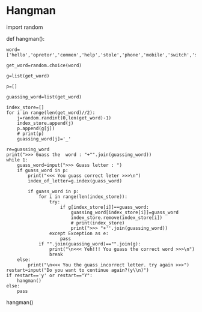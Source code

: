 # Hangman

import random

def hangman():

    word=['hello','opretor','commen','help','stole','phone','mobile','switch','shirt','book','science','chair']
    
    get_word=random.choice(word)
    
    g=list(get_word)
    
    p=[]
    
    guassing_word=list(get_word)
    
    index_store=[]
    for i in range(len(get_word)//2):
        j=random.randint(0,len(get_word)-1)
        index_store.append(j)
        p.append(g[j])
        # print(p)
        guassing_word[j]='_'

    re=guassing_word
    print(">>> Guass the  word : "+"".join(guassing_word))
    while 1:
        guass_word=input(">>> Guass letter : ")
        if guass_word in p:
            print("<<< You guass correct leter >>>\n")
            index_of_letter=g.index(guass_word)

            if guass_word in p:
                for i in range(len(index_store)):
                    try:
                        if g[index_store[i]]==guass_word:
                            guassing_word[index_store[i]]=guass_word
                            index_store.remove(index_store[i])
                            # print(index_store)
                            print(">>> "+''.join(guassing_word))
                    except Exception as e:
                        pass
                if "".join(guassing_word)=="".join(g):
                    print("\n<<< Yeh!!! You guass the correct word >>>\n")
                    break
        else:
            print("\n<<< You the guass incorrect letter. try again >>>")
    restart=input("Do you want to continue again?(y\\n)")
    if restart=='y' or restart=="Y":
        hangman()
    else:
        pass

hangman()

